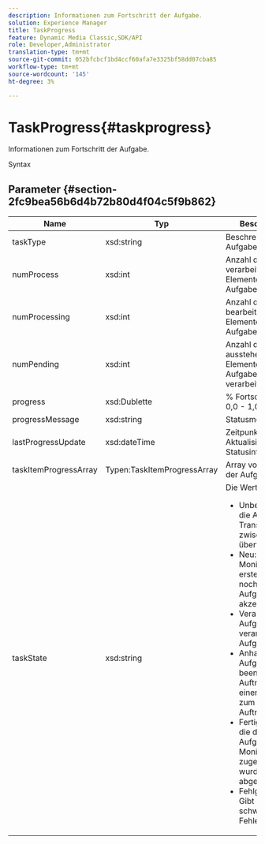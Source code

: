 ```yaml
---
description: Informationen zum Fortschritt der Aufgabe.
solution: Experience Manager
title: TaskProgress
feature: Dynamic Media Classic,SDK/API
role: Developer,Administrator
translation-type: tm+mt
source-git-commit: 052bfcbcf1bd4ccf60afa7e3325bf58dd07cba85
workflow-type: tm+mt
source-wordcount: '145'
ht-degree: 3%

---
```



# TaskProgress{#taskprogress}

Informationen zum Fortschritt der Aufgabe.

Syntax

## Parameter {#section-2fc9bea56b6d4b72b80d4f04c5f9b862}

<table id="table_04100BB8ABD84EF68B0A7CE3AD946414"> 
 <thead> 
  <tr> 
   <th colname="col1" class="entry"> Name </th> 
   <th colname="col2" class="entry"> Typ </th> 
   <th colname="col3" class="entry"> Beschreibung </th> 
  </tr> 
 </thead>
 <tbody> 
  <tr> 
   <td colname="col1"> <span class="codeph"> <span class="varname"> taskType</span> </span> </td> 
   <td colname="col2"> <span class="codeph"> xsd:string</span> </td> 
   <td colname="col3"> Beschreibung der Aufgabe. </td> 
  </tr> 
  <tr> 
   <td colname="col1"> <span class="codeph"> <span class="varname"> numProcess</span> </span> </td> 
   <td colname="col2"> <span class="codeph"> xsd:int</span> </td> 
   <td colname="col3"> Anzahl der bereits verarbeiteten Elemente der Aufgabe. </td> 
  </tr> 
  <tr> 
   <td colname="col1"> <span class="codeph"> <span class="varname"> numProcessing</span> </span> </td> 
   <td colname="col2"> <span class="codeph"> xsd:int</span> </td> 
   <td colname="col3"> Anzahl der derzeit bearbeiteten Elemente der Aufgabe. </td> 
  </tr> 
  <tr> 
   <td colname="col1"> <span class="codeph"> <span class="varname"> numPending</span> </span> </td> 
   <td colname="col2"> <span class="codeph"> xsd:int</span> </td> 
   <td colname="col3"> Anzahl der ausstehenden Elemente der Aufgabe (noch nicht verarbeitet). </td> 
  </tr> 
  <tr> 
   <td colname="col1"> <span class="codeph"> <span class="varname"> progress</span> </span> </td> 
   <td colname="col2"> <span class="codeph"> xsd:Dublette</span> </td> 
   <td colname="col3"> % Fortschritt (Bereich 0,0 - 1,0). </td> 
  </tr> 
  <tr> 
   <td colname="col1"> <span class="codeph"> <span class="varname"> progressMessage</span> </span> </td> 
   <td colname="col2"> <span class="codeph"> xsd:string</span> </td> 
   <td colname="col3"> Statusmeldung. </td> 
  </tr> 
  <tr> 
   <td colname="col1"> <span class="codeph"> <span class="varname"> lastProgressUpdate</span> </span> </td> 
   <td colname="col2"> <span class="codeph"> xsd:dateTime</span> </td> 
   <td colname="col3"> Zeitpunkt der letzten Aktualisierung der Statusinformationen. </td> 
  </tr> 
  <tr> 
   <td colname="col1"> <span class="codeph"> <span class="varname"> taskItemProgressArray</span> </span> </td> 
   <td colname="col2"> <span class="codeph"> Typen:TaskItemProgressArray</span> </td> 
   <td colname="col3"> Array von Elementen der Aufgabe. </td> 
  </tr> 
  <tr> 
   <td colname="col1"> <span class="codeph"> <span class="varname"> taskState</span> </span> </td> 
   <td colname="col2"> <span class="codeph"> xsd:string</span> </td> 
   <td colname="col3">Die Werte umfassen: 
    <ul id="ul_BD00DC855B1D42748204E8BCA81FD4BF">
     <li id="li_01FE691763B3465DBF3402E7CDEA50C3"><span class="codeph"> Unbekannt</span>: Wenn die Aufgabe Transitionen zwischen Status überwacht. </li>
     <li id="li_AA2D1F9ADDE84B54A85C7E7830D3A0C9"><span class="codeph"> Neu</span>: Aufgabe Monitor wurde erstellt, hat aber noch keine Aufgaben akzeptiert. </li>
     <li id="li_76D667D21BDF4FADA6A266A7EB4DC6EE"><span class="codeph"> Verarbeitung</span>: Aufgabe Monitor verarbeitet aktiv Aufgaben. </li>
     <li id="li_3813B2178D7143DEB91804A6C5FF3902"><span class="codeph"> Anhalten</span>: Aufgabe Monitor beendet einen Auftrag aufgrund einer Anforderung zum Beenden des Auftrags. </li>
     <li id="li_41C2E774FC504B58BD6736119AE9C0AE"><span class="codeph"> Fertig</span>: Aufträge, die den Aufgaben-Monitoraufträgen zugewiesen wurden, wurden abgeschlossen. </li>
     <li id="li_EB2322BB11314B97998D467F4620ED2E"><span class="codeph"> Fehlgeschlagen</span>: Gibt einen schwerwiegenden Fehler an. </li>
    </ul></td> 
  </tr> 
 </tbody> 
</table>

